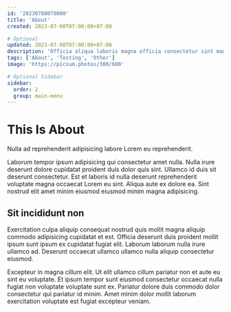 ```yaml
---
id: '20230708070000'
title: 'About'
created: 2023-07-08T07:00:00+07:00

# Optional
updated: 2023-07-08T07:00:00+07:00
description: 'Officia aliqua laboris magna officia consectetur sint magna amet.'
tags: ['About', 'Testing', 'Other']
image: 'https://picsum.photos/300/600'

# Optional Sidebar
sidebar: 
  order: 2
  group: main-menu
---
```


# This Is About

Nulla ad reprehenderit adipisicing labore Lorem eu reprehenderit.

Laborum tempor ipsum adipisicing qui consectetur amet nulla. Nulla irure deserunt dolore cupidatat proident duis dolor quis sint. Ullamco id duis sit deserunt consectetur. Est et laboris id nulla deserunt reprehenderit voluptate magna occaecat Lorem eu sint. Aliqua aute ex dolore ea. Sint nostrud elit amet minim eiusmod eiusmod minim magna adipisicing.

## Sit incididunt non

Exercitation culpa aliquip consequat nostrud quis mollit magna aliquip commodo adipisicing cupidatat et est. Officia deserunt duis proident mollit ipsum sunt ipsum ex cupidatat fugiat elit. Laborum laborum nulla irure ullamco ad. Deserunt occaecat ullamco ullamco nulla aliquip consectetur eiusmod.

Excepteur in magna cillum elit. Ut elit ullamco cillum pariatur non et aute eu sint eu voluptate. Et ipsum tempor sunt eiusmod consectetur occaecat nulla fugiat non voluptate voluptate sunt ex. Pariatur dolore duis commodo dolor consectetur qui pariatur id minim. Amet minim dolor mollit laborum exercitation voluptate est fugiat excepteur veniam.